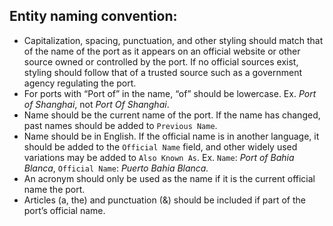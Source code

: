 ## Entity naming convention:

- Capitalization, spacing, punctuation, and other styling should match that of the name of the port as it appears on an official website or other source owned or controlled by the port.  If no official sources exist, styling should follow that of a trusted source such as a government agency regulating the port.
- For ports with “Port of” in the name, “of” should be lowercase.  Ex. *Port of Shanghai*, not *Port Of Shanghai*.
- Name should be the current name of the port.  If the name has changed, past names should be added to `Previous Name`.
- Name should be in English.  If the official name is in another language, it should be added to the `Official Name` field, and other widely used variations may be added to `Also Known As`. Ex. `Name`: *Port of Bahia Blanca*, `Official Name`: *Puerto Bahia Blanca.*
- An acronym should only be used as the name if it is the current official name the port.
- Articles (a, the) and punctuation (&) should be included if part of the port’s official name.
